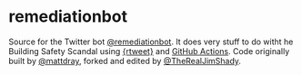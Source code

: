 
# remediationbot

Source for the Twitter bot [@remediationbot](https://www.twitter.com/londonmapbot). It does very stuff to do witht he Building Safety Scandal  using [{rtweet}](https://docs.ropensci.org/rtweet/) and [GitHub Actions](https://docs.github.com/en/actions). Code originally built by [@mattdray](https://twitter.com/mattdray), forked and edited by [@TheRealJimShady](https://twitter.com/therealjimshady).
